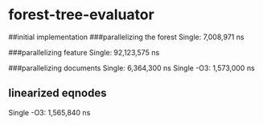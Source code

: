 # forest-tree-evaluator

##initial implementation
###parallelizing the forest
Single: 7,008,971 ns

###parallelizing feature
Single: 92,123,575 ns

###parallelizing documents
Single: 6,364,3‬00 ns
Single -O3: 1,573,000 ns

## linearized eqnodes
Single -O3: 1,565,840 ns
